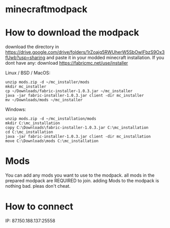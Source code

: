 # minecraftmodpack

# How to download the modpack

download the directory in https://drive.google.com/drive/folders/1rZoajq5RWUherW5SbOwlFbzS9Ox3fUwb?usp=sharing and paste it in your modded minecraft installation. If you dont have any: download https://fabricmc.net/use/installer

Linux / BSD / MacOS:
```Linux & MacOS
unzip mods.zip -d ~/mc_installer/mods
mkdir mc_installer
cp ~/Downloads/fabric-installer-1.0.3.jar ~/mc_installer
java -jar fabric-installer-1.0.3.jar client -dir mc_installer
mv ~/Downloads/mods ~/mc_installer
```

Windows:
```Windows
unzip mods.zip -d ~/mc_installation/mods
mkdir C:\mc_installation
copy C:\Downloads\fabric-installer-1.0.3.jar C:\mc_installation
cd C:\mc_installation
java -jar fabric-installer-1.0.3.jar client -dir mc_installation
move C:\Downloads\mods C:\mc_installation
```

# Mods

You can add any mods you want to use to the modpack. all mods in the prepared modpack are REQUIRED to join. 
adding Mods to the modpack is nothing bad.
pleas don't cheat.

# How to connect

IP: 87.150.188.137:25558
